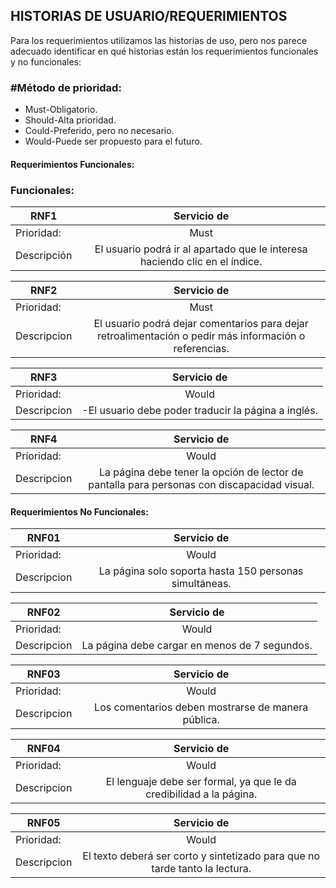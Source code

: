 ## HISTORIAS DE USUARIO/REQUERIMIENTOS
Para los requerimientos utilizamos las historias de uso, pero nos parece adecuado identificar en qué historias están los requerimientos funcionales y no funcionales:
### #Método de prioridad:

- Must-Obligatorio.
- Should-Alta prioridad.
- Could-Preferido, pero no necesario.
- Would-Puede ser propuesto para el futuro.

#### Requerimientos Funcionales:
### Funcionales: 
| RNF1   |      Servicio de    |  
|----------|:-------------:|
| Prioridad:| Must |
| Descripción |El usuario podrá ir al apartado que le interesa haciendo clic en el índice. |

| RNF2   |      Servicio de    |  
|----------|:-------------:|
| Prioridad:| Must |
| Descripcion | El usuario podrá dejar comentarios para dejar retroalimentación o pedir más información o referencias. |

| RNF3   |      Servicio de   |  
|----------|:-------------:|
| Prioridad:| Would |
| Descripcion | -El usuario debe poder traducir la página a inglés.  |

| RNF4   |      Servicio de    |  
|----------|:-------------:|
| Prioridad:| Would |
| Descripcion |La página debe tener la opción de lector de pantalla para personas con discapacidad visual.  |

#### Requerimientos No Funcionales:
| RNF01   |      Servicio de    |  
|----------|:-------------:|
| Prioridad:| Would |
| Descripcion | La página solo soporta hasta 150 personas simultáneas. |

| RNF02   |      Servicio de   |  
|----------|:-------------:|
| Prioridad:| Would |
| Descripcion | La página debe cargar en menos de 7 segundos. |

| RNF03   |      Servicio de   |  
|----------|:-------------:|
| Prioridad:| Would |
| Descripcion | Los comentarios deben mostrarse de manera pública. |

| RNF04   |      Servicio de    |  
|----------|:-------------:|
| Prioridad:| Would |
| Descripcion | El lenguaje debe ser formal, ya que le da credibilidad a la página.  |

| RNF05   |      Servicio de  |  
|----------|:-------------:|
| Prioridad:| Would |
| Descripcion |El texto deberá ser corto y sintetizado para que no tarde tanto la lectura.  |
